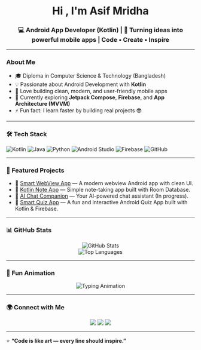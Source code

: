 <!-- Profile README for asifappdev -->

<h1 align="center">Hi , I'm Asif Mridha</h1>
<h3 align="center">💻 Android App Developer (Kotlin) | 🚀 Turning ideas into powerful mobile apps |  Code • Create • Inspire</h3>

---

###  About Me  
- 🎓 Diploma in Computer Science & Technology (Bangladesh)  
- 💡 Passionate about Android Development with **Kotlin**  
- 🧩 Love building clean, modern, and user-friendly mobile apps  
- 🌱 Currently exploring **Jetpack Compose**, **Firebase**, and **App Architecture (MVVM)**  
- ⚡ Fun fact: I learn faster by building real projects 😎  

---

### 🛠️ Tech Stack  
![Kotlin](https://img.shields.io/badge/Kotlin-%230095D5.svg?style=for-the-badge&logo=kotlin&logoColor=white)
![Java](https://img.shields.io/badge/Java-%23ED8B00.svg?style=for-the-badge&logo=java&logoColor=white)
![Python](https://img.shields.io/badge/Python-%2314354C.svg?style=for-the-badge&logo=python&logoColor=white)
![Android Studio](https://img.shields.io/badge/Android_Studio-%233DDC84.svg?style=for-the-badge&logo=android-studio&logoColor=white)
![Firebase](https://img.shields.io/badge/Firebase-%23039BE5.svg?style=for-the-badge&logo=firebase)
![GitHub](https://img.shields.io/badge/GitHub-%23121011.svg?style=for-the-badge&logo=github&logoColor=white)

---

### 🚀 Featured Projects  
- 📱 [Smart WebView App](https://github.com/asifappdev/WebViewApp) — A modern webview Android app with clean UI.  
- 🧠 [Kotlin Note App](https://github.com/asifappdev/NoteApp) — Simple note-taking app built with Room Database.  
- 🤖 [AI Chat Companion](https://github.com/asifappdev/AIChat) — Your AI-powered chat assistant (In progress).  
- 🎯 [Smart Quiz App](https://github.com/asifappdev/QuizApp) — A fun and interactive Android Quiz App built with Kotlin & Firebase.  

---

### 📊 GitHub Stats  
<p align="center">
  <img src="https://github-readme-stats.vercel.app/api?username=asifappdev&show_icons=true&theme=tokyonight" alt="GitHub Stats" />
  <br/>
  <img src="https://github-readme-stats.vercel.app/api/top-langs/?username=asifappdev&layout=compact&theme=tokyonight" alt="Top Languages" />
</p>

---

### 💫 Fun Animation  
<p align="center">
  <img src="https://readme-typing-svg.herokuapp.com?font=Fira+Code&size=22&duration=3000&pause=1000&color=00F700&center=true&vCenter=true&width=435&lines=Hi+there!+I'm+Asif+Mridha;Android+App+Developer;Kotlin+Lover;Tech+Enthusiast+%F0%9F%92%BB" alt="Typing Animation" />
</p>

---

### 🌍 Connect with Me  
<p align="center">
  <a href="https://www.linkedin.com/in/md-asif-mridha"><img src="https://img.shields.io/badge/LinkedIn-%230077B5.svg?style=for-the-badge&logo=linkedin&logoColor=white"/></a>
  <a href="https://www.facebook.com/share/19kqE3hKcV/"><img src="https://img.shields.io/badge/Facebook-%231877F2.svg?style=for-the-badge&logo=facebook&logoColor=white"/></a>
  <a href="https://instagram.com/your-profile"><img src="https://img.shields.io/badge/Instagram-%23E4405F.svg?style=for-the-badge&logo=instagram&logoColor=white"/></a>
</p>

---

⭐ **“Code is like art — every line should inspire.”**
